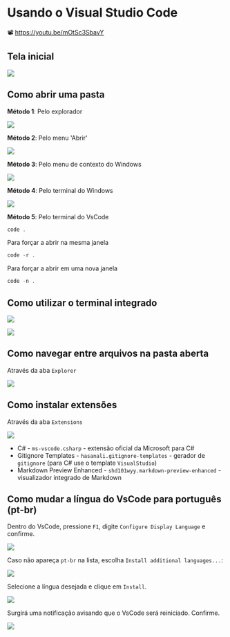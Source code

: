 # Usando o Visual Studio Code

📽 https://youtu.be/mOtSc3SbavY

## Tela inicial

![](000003.png)

## Como abrir uma pasta

**Método 1**: Pelo explorador

![](000005.png)

**Método 2**: Pelo menu 'Abrir'

![](000006.png)

**Método 3**: Pelo menu de contexto do Windows

![](000007.png)

**Método 4**: Pelo terminal do Windows

![](000008.png)

**Método 5**: Pelo terminal do VsCode

```powershell
code .
```

Para forçar a abrir na mesma janela

```powershell
code -r .
```

Para forçar a abrir em uma nova janela

```powershell
code -n .
```

## Como utilizar o terminal integrado

![](000009.png)

![](000010.png)

## Como navegar entre arquivos na pasta aberta

Através da aba `Explorer`

![](000011.png)

## Como instalar extensões

Através da aba `Extensions`

![](000004.png)

- C# - `ms-vscode.csharp` - extensão oficial da Microsoft para C#
- Gitignore Templates - `hasanali.gitignore-templates` - gerador de `gitignore` (para C# use o template `VisualStudio`)
- Markdown Preview Enhanced - `shd101wyy.markdown-preview-enhanced` - visualizador integrado de Markdown

## Como mudar a língua do VsCode para português (pt-br)

Dentro do VsCode, pressione `F1`, digite `Configure Display Language` e confirme.

![](000034.png)

Caso não apareça `pt-br` na lista, escolha `Install additional languages...`:

![](000036.png)

Selecione a língua desejada e clique em `Install`.

![](000037.png)

Surgirá uma notificação avisando que o VsCode será reiniciado. Confirme.

![](000038.png)
